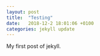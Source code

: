 ```yaml
---
layout: post
title:  "Testing"
date:   2018-12-2 18:01:06 +0100
categories: jekyll update
---
```


My first post of jekyll.